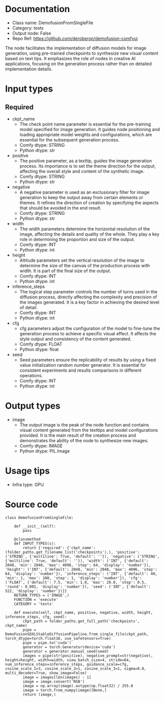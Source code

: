 # Documentation
- Class name: DemofusionFromSingleFile
- Category: tests
- Output node: False
- Repo Ref: https://github.com/deroberon/demofusion-comfyui

The node facilitates the implementation of diffusion models for image generation, using pre-trained checkpoints to synthesize new visual content based on text tips. It emphasizes the role of nodes in creative AI applications, focusing on the generation process rather than on detailed implementation details.

# Input types
## Required
- ckpt_name
    - The check point name parameter is essential for the pre-training model specified for image generation. It guides node positioning and loading appropriate model weights and configurations, which are essential for the subsequent generation process.
    - Comfy dtype: STRING
    - Python dtype: str
- positive
    - The positive parameter, as a texttip, guides the image generation process. Its importance is to set the theme direction for the output, affecting the overall style and content of the synthetic image.
    - Comfy dtype: STRING
    - Python dtype: str
- negative
    - A negative parameter is used as an exclusionary filter for image generation to keep the output away from certain elements or themes. It refines the direction of creation by specifying the aspects that should be avoided in the end result.
    - Comfy dtype: STRING
    - Python dtype: str
- width
    - The width parameters determine the horizontal resolution of the image, affecting the details and quality of the whole. They play a key role in determining the proportion and size of the output.
    - Comfy dtype: INT
    - Python dtype: int
- height
    - Altitude parameters set the vertical resolution of the image to determine the size of the canvas of the production process with width. It is part of the final size of the output.
    - Comfy dtype: INT
    - Python dtype: int
- inference_steps
    - The logical step parameter controls the number of turns used in the diffusion process, directly affecting the complexity and precision of the images generated. It is a key factor in achieving the desired level of detail.
    - Comfy dtype: INT
    - Python dtype: int
- cfg
    - cfg parameters adjust the configuration of the model to fine-tune the generation process to achieve a specific visual effect. It affects the style output and consistency of the content generated.
    - Comfy dtype: FLOAT
    - Python dtype: float
- seed
    - Seed parameters ensure the replicability of results by using a fixed value initialization random number generator. It is essential for consistent experiments and results comparisons in different operations.
    - Comfy dtype: INT
    - Python dtype: int

# Output types
- image
    - The output image is the peak of the node function and contains visual content generated from the texttips and model configurations provided. It is the main result of the creation process and demonstrates the ability of the node to synthesize new images.
    - Comfy dtype: IMAGE
    - Python dtype: PIL.Image

# Usage tips
- Infra type: GPU

# Source code
```
class DemofusionFromSingleFile:

    def __init__(self):
        pass

    @classmethod
    def INPUT_TYPES(s):
        return {'required': {'ckpt_name': (folder_paths.get_filename_list('checkpoints'),), 'positive': ('STRING', {'multiline': True, 'default': ''}), 'negative': ('STRING', {'multiline': True, 'default': ''}), 'width': ('INT', {'default': 2048, 'min': 2048, 'max': 4096, 'step': 64, 'display': 'number'}), 'height': ('INT', {'default': 2048, 'min': 2048, 'max': 4096, 'step': 64, 'display': 'number'}), 'inference_steps': ('INT', {'default': 40, 'min': 1, 'max': 100, 'step': 1, 'display': 'number'}), 'cfg': ('FLOAT', {'default': 7.5, 'min': 1.0, 'max': 20.0, 'step': 0.5, 'round': 0.001, 'display': 'number'}), 'seed': ('INT', {'default': 522, 'display': 'number'})}}
    RETURN_TYPES = ('IMAGE',)
    FUNCTION = 'execute'
    CATEGORY = 'tests'

    def execute(self, ckpt_name, positive, negative, width, height, inference_steps, cfg, seed):
        ckpt_path = folder_paths.get_full_path('checkpoints', ckpt_name)
        pipe = DemoFusionSDXLStableDiffusionPipeline.from_single_file(ckpt_path, torch_dtype=torch.float16, use_safetensors=True)
        pipe = pipe.to('cuda')
        generator = torch.Generator(device='cuda')
        generator = generator.manual_seed(seed)
        images = pipe(str(positive), negative_prompt=str(negative), height=height, width=width, view_batch_size=4, stride=64, num_inference_steps=inference_steps, guidance_scale=cfg, cosine_scale_1=3, cosine_scale_2=1, cosine_scale_3=1, sigma=0.8, multi_decoder=True, show_image=False)
        image = images[len(images) - 1]
        image = image.convert('RGB')
        image = np.array(image).astype(np.float32) / 255.0
        image = torch.from_numpy(image)[None,]
        return (image,)
```